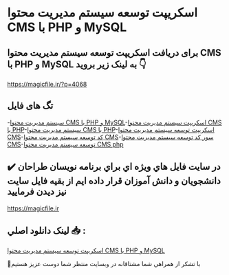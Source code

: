 # اسکریپت توسعه سيستم مديريت محتوا CMS با PHP و MySQL

## برای دریافت اسکریپت توسعه سيستم مديريت محتوا CMS با PHP و MySQL به لینک زیر بروید 👇

https://magicfile.ir/?p=4068

## تگ های فایل

-[سيستم مديريت محتوا CMS با PHP و MySQL](https://magicfile.ir/product/%d8%a7%d8%b3%da%a9%d8%b1%db%8c%d9%be%d8%aa-%d8%aa%d9%88%d8%b3%d8%b9%d9%87-%d8%b3%d9%8a%d8%b3%d8%aa%d9%85-%d9%85%d8%af%d9%8a%d8%b1%d9%8a%d8%aa-%d9%85%d8%ad%d8%aa%d9%88%d8%a7-cms-php-mysql/)-[اسکریپت سيستم مديريت محتوا CMS با PHP](https://magicfile.ir/product/%d8%a7%d8%b3%da%a9%d8%b1%db%8c%d9%be%d8%aa-%d8%aa%d9%88%d8%b3%d8%b9%d9%87-%d8%b3%d9%8a%d8%b3%d8%aa%d9%85-%d9%85%d8%af%d9%8a%d8%b1%d9%8a%d8%aa-%d9%85%d8%ad%d8%aa%d9%88%d8%a7-cms-php-mysql/)-[سيستم مديريت محتوا CMS با PHP](https://magicfile.ir/product/%d8%a7%d8%b3%da%a9%d8%b1%db%8c%d9%be%d8%aa-%d8%aa%d9%88%d8%b3%d8%b9%d9%87-%d8%b3%d9%8a%d8%b3%d8%aa%d9%85-%d9%85%d8%af%d9%8a%d8%b1%d9%8a%d8%aa-%d9%85%d8%ad%d8%aa%d9%88%d8%a7-cms-php-mysql/)-[اسکریپت توسعه سيستم مديريت محتوا CMS](https://magicfile.ir/product/%d8%a7%d8%b3%da%a9%d8%b1%db%8c%d9%be%d8%aa-%d8%aa%d9%88%d8%b3%d8%b9%d9%87-%d8%b3%d9%8a%d8%b3%d8%aa%d9%85-%d9%85%d8%af%d9%8a%d8%b1%d9%8a%d8%aa-%d9%85%d8%ad%d8%aa%d9%88%d8%a7-cms-php-mysql/)-[کد توسعه سيستم مديريت محتوا CMS](https://magicfile.ir/product/%d8%a7%d8%b3%da%a9%d8%b1%db%8c%d9%be%d8%aa-%d8%aa%d9%88%d8%b3%d8%b9%d9%87-%d8%b3%d9%8a%d8%b3%d8%aa%d9%85-%d9%85%d8%af%d9%8a%d8%b1%d9%8a%d8%aa-%d9%85%d8%ad%d8%aa%d9%88%d8%a7-cms-php-mysql/)-[سور کد توسعه سيستم مديريت محتوا CMS](https://magicfile.ir/product/%d8%a7%d8%b3%da%a9%d8%b1%db%8c%d9%be%d8%aa-%d8%aa%d9%88%d8%b3%d8%b9%d9%87-%d8%b3%d9%8a%d8%b3%d8%aa%d9%85-%d9%85%d8%af%d9%8a%d8%b1%d9%8a%d8%aa-%d9%85%d8%ad%d8%aa%d9%88%d8%a7-cms-php-mysql/)-[توسعه سيستم مديريت محتوا CMS php](https://magicfile.ir/product/%d8%a7%d8%b3%da%a9%d8%b1%db%8c%d9%be%d8%aa-%d8%aa%d9%88%d8%b3%d8%b9%d9%87-%d8%b3%d9%8a%d8%b3%d8%aa%d9%85-%d9%85%d8%af%d9%8a%d8%b1%d9%8a%d8%aa-%d9%85%d8%ad%d8%aa%d9%88%d8%a7-cms-php-mysql/)

## ✔️ در سايت فايل هاي ويژه اي براي برنامه نويسان طراحان دانشجويان و دانش آموزان قرار داده ايم از بقيه فايل سايت نيز ديدن فرماييد

https://magicfile.ir


## لينک دانلود اصلي 📥 :

[اسکریپت توسعه سيستم مديريت محتوا CMS با PHP و MySQL](https://magicfile.ir/product/%d8%a7%d8%b3%da%a9%d8%b1%db%8c%d9%be%d8%aa-%d8%aa%d9%88%d8%b3%d8%b9%d9%87-%d8%b3%d9%8a%d8%b3%d8%aa%d9%85-%d9%85%d8%af%d9%8a%d8%b1%d9%8a%d8%aa-%d9%85%d8%ad%d8%aa%d9%88%d8%a7-cms-php-mysql/) 


🙏با تشکر از همراهي شما مشتاقانه در وبسایت منتظر شما دوست عزیز هستیم

